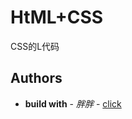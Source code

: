 
# HtML+CSS
 
CSS的L代码

## Authors
 
* **build with** - *胖胖* - [click](https://github.com/ZhouJun2303)
 
